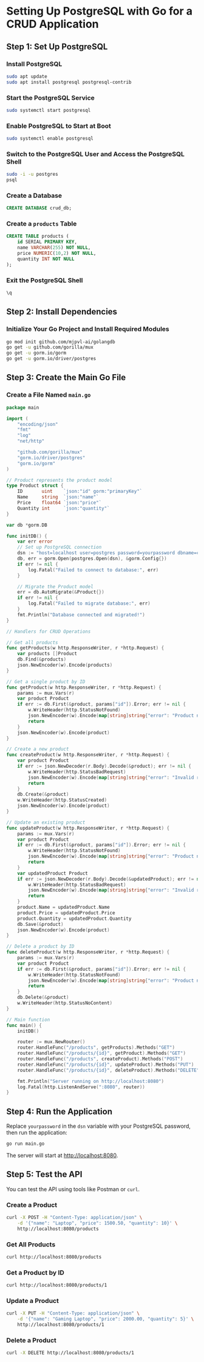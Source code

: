 # Setting Up PostgreSQL with Go for a CRUD Application

## Step 1: Set Up PostgreSQL

### Install PostgreSQL
```bash
sudo apt update
sudo apt install postgresql postgresql-contrib
```

### Start the PostgreSQL Service
```bash
sudo systemctl start postgresql
```

### Enable PostgreSQL to Start at Boot
```bash
sudo systemctl enable postgresql
```

### Switch to the PostgreSQL User and Access the PostgreSQL Shell
```bash
sudo -i -u postgres
psql
```

### Create a Database
```sql
CREATE DATABASE crud_db;
```

### Create a `products` Table
```sql
CREATE TABLE products (
    id SERIAL PRIMARY KEY,
    name VARCHAR(255) NOT NULL,
    price NUMERIC(10,2) NOT NULL,
    quantity INT NOT NULL
);
```

### Exit the PostgreSQL Shell
```bash
\q
```

## Step 2: Install Dependencies

### Initialize Your Go Project and Install Required Modules
```bash
go mod init github.com/mjpvl-ai/golangdb
go get -u github.com/gorilla/mux
go get -u gorm.io/gorm
go get -u gorm.io/driver/postgres
```

## Step 3: Create the Main Go File

### Create a File Named `main.go`
```go
package main

import (
	"encoding/json"
	"fmt"
	"log"
	"net/http"

	"github.com/gorilla/mux"
	"gorm.io/driver/postgres"
	"gorm.io/gorm"
)

// Product represents the product model
type Product struct {
	ID       uint    `json:"id" gorm:"primaryKey"`
	Name     string  `json:"name"`
	Price    float64 `json:"price"`
	Quantity int     `json:"quantity"`
}

var db *gorm.DB

func initDB() {
	var err error
	// Set up PostgreSQL connection
	dsn := "host=localhost user=postgres password=yourpassword dbname=crud_db port=5432 sslmode=disable"
	db, err = gorm.Open(postgres.Open(dsn), &gorm.Config{})
	if err != nil {
		log.Fatal("Failed to connect to database:", err)
	}

	// Migrate the Product model
	err = db.AutoMigrate(&Product{})
	if err != nil {
		log.Fatal("Failed to migrate database:", err)
	}
	fmt.Println("Database connected and migrated!")
}

// Handlers for CRUD Operations

// Get all products
func getProducts(w http.ResponseWriter, r *http.Request) {
	var products []Product
	db.Find(&products)
	json.NewEncoder(w).Encode(products)
}

// Get a single product by ID
func getProduct(w http.ResponseWriter, r *http.Request) {
	params := mux.Vars(r)
	var product Product
	if err := db.First(&product, params["id"]).Error; err != nil {
		w.WriteHeader(http.StatusNotFound)
		json.NewEncoder(w).Encode(map[string]string{"error": "Product not found"})
		return
	}
	json.NewEncoder(w).Encode(product)
}

// Create a new product
func createProduct(w http.ResponseWriter, r *http.Request) {
	var product Product
	if err := json.NewDecoder(r.Body).Decode(&product); err != nil {
		w.WriteHeader(http.StatusBadRequest)
		json.NewEncoder(w).Encode(map[string]string{"error": "Invalid request payload"})
		return
	}
	db.Create(&product)
	w.WriteHeader(http.StatusCreated)
	json.NewEncoder(w).Encode(product)
}

// Update an existing product
func updateProduct(w http.ResponseWriter, r *http.Request) {
	params := mux.Vars(r)
	var product Product
	if err := db.First(&product, params["id"]).Error; err != nil {
		w.WriteHeader(http.StatusNotFound)
		json.NewEncoder(w).Encode(map[string]string{"error": "Product not found"})
		return
	}
	var updatedProduct Product
	if err := json.NewDecoder(r.Body).Decode(&updatedProduct); err != nil {
		w.WriteHeader(http.StatusBadRequest)
		json.NewEncoder(w).Encode(map[string]string{"error": "Invalid request payload"})
		return
	}
	product.Name = updatedProduct.Name
	product.Price = updatedProduct.Price
	product.Quantity = updatedProduct.Quantity
	db.Save(&product)
	json.NewEncoder(w).Encode(product)
}

// Delete a product by ID
func deleteProduct(w http.ResponseWriter, r *http.Request) {
	params := mux.Vars(r)
	var product Product
	if err := db.First(&product, params["id"]).Error; err != nil {
		w.WriteHeader(http.StatusNotFound)
		json.NewEncoder(w).Encode(map[string]string{"error": "Product not found"})
		return
	}
	db.Delete(&product)
	w.WriteHeader(http.StatusNoContent)
}

// Main function
func main() {
	initDB()

	router := mux.NewRouter()
	router.HandleFunc("/products", getProducts).Methods("GET")
	router.HandleFunc("/products/{id}", getProduct).Methods("GET")
	router.HandleFunc("/products", createProduct).Methods("POST")
	router.HandleFunc("/products/{id}", updateProduct).Methods("PUT")
	router.HandleFunc("/products/{id}", deleteProduct).Methods("DELETE")

	fmt.Println("Server running on http://localhost:8080")
	log.Fatal(http.ListenAndServe(":8080", router))
}
```

## Step 4: Run the Application

Replace `yourpassword` in the `dsn` variable with your PostgreSQL password, then run the application:
```bash
go run main.go
```

The server will start at [http://localhost:8080](http://localhost:8080).

## Step 5: Test the API

You can test the API using tools like Postman or `curl`.

### Create a Product
```bash
curl -X POST -H "Content-Type: application/json" \
	-d '{"name": "Laptop", "price": 1500.50, "quantity": 10}' \
	http://localhost:8080/products
```

### Get All Products
```bash
curl http://localhost:8080/products
```

### Get a Product by ID
```bash
curl http://localhost:8080/products/1
```

### Update a Product
```bash
curl -X PUT -H "Content-Type: application/json" \
	-d '{"name": "Gaming Laptop", "price": 2000.00, "quantity": 5}' \
	http://localhost:8080/products/1
```

### Delete a Product
```bash
curl -X DELETE http://localhost:8080/products/1
